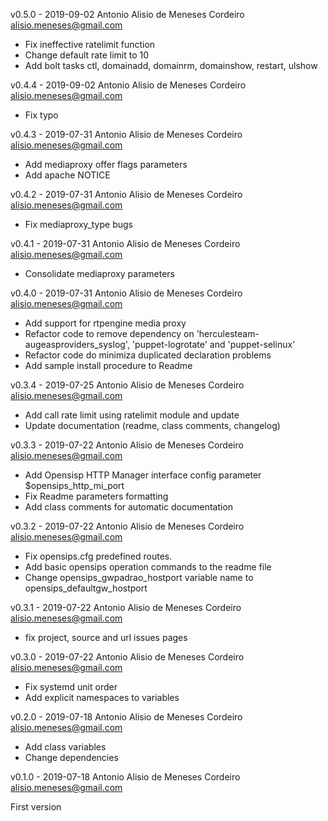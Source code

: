 v0.5.0 - 2019-09-02 Antonio Alisio de Meneses Cordeiro <alisio.meneses@gmail.com>

- Fix ineffective ratelimit function
- Change default rate limit to 10
- Add bolt tasks ctl, domainadd, domainrm, domainshow, restart, ulshow

v0.4.4 - 2019-09-02 Antonio Alisio de Meneses Cordeiro <alisio.meneses@gmail.com>

- Fix typo

v0.4.3 - 2019-07-31 Antonio Alisio de Meneses Cordeiro <alisio.meneses@gmail.com>

- Add mediaproxy offer flags parameters
- Add apache NOTICE

v0.4.2 - 2019-07-31 Antonio Alisio de Meneses Cordeiro <alisio.meneses@gmail.com>

- Fix mediaproxy_type bugs

v0.4.1 - 2019-07-31 Antonio Alisio de Meneses Cordeiro <alisio.meneses@gmail.com>

- Consolidate mediaproxy parameters


v0.4.0 - 2019-07-31 Antonio Alisio de Meneses Cordeiro <alisio.meneses@gmail.com>

- Add support for rtpengine media proxy
- Refactor code to remove dependency on 'herculesteam-augeasproviders_syslog', 'puppet-logrotate' and 'puppet-selinux'
- Refactor code do minimiza duplicated declaration problems
- Add sample install procedure to Readme

v0.3.4 - 2019-07-25 Antonio Alisio de Meneses Cordeiro <alisio.meneses@gmail.com>

- Add call rate limit using ratelimit module and update
- Update documentation (readme, class comments, changelog)

v0.3.3 - 2019-07-22 Antonio Alisio de Meneses Cordeiro <alisio.meneses@gmail.com>

- Add Opensisp HTTP Manager interface config parameter $opensips_http_mi_port
- Fix Readme parameters formatting
- Add class comments for automatic documentation

v0.3.2 - 2019-07-22 Antonio Alisio de Meneses Cordeiro <alisio.meneses@gmail.com>

- Fix opensips.cfg predefined routes.
- Add basic opensips operation commands to the readme file
- Change opensips_gwpadrao_hostport variable name to opensips_defaultgw_hostport

v0.3.1 - 2019-07-22 Antonio Alisio de Meneses Cordeiro <alisio.meneses@gmail.com>

- fix project, source and url issues pages


v0.3.0 - 2019-07-22 Antonio Alisio de Meneses Cordeiro <alisio.meneses@gmail.com>

- Fix systemd unit order
- Add explicit namespaces to variables

v0.2.0 - 2019-07-18 Antonio Alisio de Meneses Cordeiro <alisio.meneses@gmail.com>

- Add class variables
- Change dependencies


v0.1.0 - 2019-07-18 Antonio Alisio de Meneses Cordeiro <alisio.meneses@gmail.com>

First version
